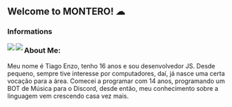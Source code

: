 ## Welcome to MONTERO! ☁

### Informations

<div>
<a href="https://github.com/tiaaago/github-readme-stats"> 
  <img align="left" src="https://github-readme-stats.vercel.app/api?username=tiaaago&count_private=true&show_icons=true&theme=dracula" />
</a>
<a href="https://github.com/tiaaago/github-readme-stats">
  <img align="left" src="https://github-readme-stats.vercel.app/api/top-langs/?username=tiaaago&theme=dracula" />
</a>
</div>

### About Me:
<p>Meu nome é Tiago Enzo, tenho 16 anos e sou desenvolvedor JS. Desde pequeno, sempre tive interesse por computadores, daí, já nasce uma certa vocação para a área. Comecei a programar com 14 anos, programando um BOT de Música para o Discord, desde então, meu conhecimento sobre a linguagem vem crescendo casa vez mais.</p>
